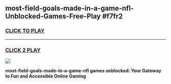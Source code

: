 
## most-field-goals-made-in-a-game-nfl-Unblocked-Games-Free-Play #f7fr2
<h3>
<a href="https://us.freeplayer.one?title=most-field-goals-made-in-a-game-nfl&ref=9M">CLICK TO PLAY</a></h3>
<hr>

<h3>
<a href="https://us.freeplayer.one?title=most-field-goals-made-in-a-game-nfl&ref=9M">CLICK 2 PLAY</a>
  
</h3>

<a href="https://us.freeplayer.one?title=most-field-goals-made-in-a-game-nfl&ref=9M"><img src="https://clearcache.store/games.png"></a>


**most-field-goals-made-in-a-game-nfl games unblocked: Your Gateway to Fun and Accessible Online Gaming**
